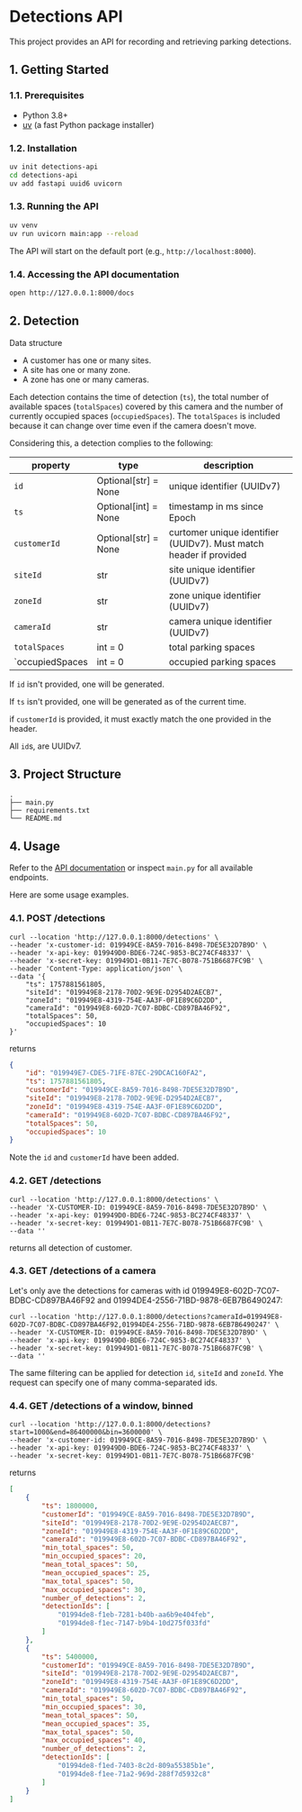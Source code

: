 # Detections API

This project provides an API for recording and retrieving parking detections.

## 1. Getting Started

### 1.1. Prerequisites

- Python 3.8+
- [uv](https://github.com/astral-sh/uv) (a fast Python package installer)

### 1.2. Installation

```bash
uv init detections-api
cd detections-api
uv add fastapi uuid6 uvicorn
```

### 1.3. Running the API

```bash
uv venv
uv run uvicorn main:app --reload
```

The API will start on the default port (e.g., `http://localhost:8000`).

### 1.4. Accessing the API documentation

```bash
open http://127.0.0.1:8000/docs
```

## 2. Detection

Data structure
 - A customer has one or many sites. 
 - A site has one or many zone. 
 - A zone has one or many cameras.

Each detection contains the time of detection (`ts`), the total number of available spaces (`totalSpaces`) covered by this camera and the number of currently occupied spaces (`occupiedSpaces`). The `totalSpaces` is included because it can change over time even if the camera doesn't move.

Considering this, a detection complies to the following:

|property|type|description|
|-|-|-|
|`id`| Optional[str] = None            | unique identifier (UUIDv7)|
|`ts`| Optional[int] = None            | timestamp in ms since Epoch|
|`customerId`| Optional[str] = None    | curtomer unique identifier (UUIDv7). Must match header if provided|
|`siteId`| str                         | site unique identifier (UUIDv7)|
|`zoneId`| str                         | zone unique identifier (UUIDv7)|
|`cameraId`| str                       | camera unique identifier (UUIDv7)|
|`totalSpaces`| int = 0                | total parking spaces  |
|`occupiedSpaces| int = 0              | occupied parking spaces|


If `id` isn't provided, one will be generated.

If `ts` isn't provided, one will be generated as of the current time.

if `customerId` is provided, it must exactly match the one provided in the header.

All `id`s, are UUIDv7.

## 3. Project Structure

```
.
├── main.py
├── requirements.txt
└── README.md
```

## 4. Usage

Refer to the [API documentation](http://127.0.0.1:8000/docs) or inspect `main.py` for all available endpoints. 

Here are some usage examples.

### 4.1. POST /detections

```curl
curl --location 'http://127.0.0.1:8000/detections' \
--header 'x-customer-id: 019949CE-8A59-7016-8498-7DE5E32D7B9D' \
--header 'x-api-key: 019949D0-BDE6-724C-9853-BC274CF48337' \
--header 'x-secret-key: 019949D1-0B11-7E7C-B078-751B6687FC9B' \
--header 'Content-Type: application/json' \
--data '{
	"ts": 1757881561805,
	"siteId": "019949E8-2178-70D2-9E9E-D2954D2AECB7",
	"zoneId": "019949E8-4319-754E-AA3F-0F1E89C6D2DD",
	"cameraId": "019949E8-602D-7C07-BDBC-CD897BA46F92",
	"totalSpaces": 50,
    "occupiedSpaces": 10
}'
```

returns

```json
{
    "id": "019949E7-CDE5-71FE-87EC-29DCAC160FA2",
    "ts": 1757881561805,
    "customerId": "019949CE-8A59-7016-8498-7DE5E32D7B9D",
    "siteId": "019949E8-2178-70D2-9E9E-D2954D2AECB7",
    "zoneId": "019949E8-4319-754E-AA3F-0F1E89C6D2DD",
    "cameraId": "019949E8-602D-7C07-BDBC-CD897BA46F92",
    "totalSpaces": 50,
    "occupiedSpaces": 10
}
```

Note the `id` and `customerId` have been added.


### 4.2. GET /detections

```curl
curl --location 'http://127.0.0.1:8000/detections' \
--header 'X-CUSTOMER-ID: 019949CE-8A59-7016-8498-7DE5E32D7B9D' \
--header 'x-api-key: 019949D0-BDE6-724C-9853-BC274CF48337' \
--header 'x-secret-key: 019949D1-0B11-7E7C-B078-751B6687FC9B' \
--data ''
```

returns all detection of customer.

### 4.3. GET /detections of a camera

Let's only ave the detections for cameras with id 019949E8-602D-7C07-BDBC-CD897BA46F92 and 01994DE4-2556-71BD-9878-6EB7B6490247:

```curl
curl --location 'http://127.0.0.1:8000/detections?cameraId=019949E8-602D-7C07-BDBC-CD897BA46F92,01994DE4-2556-71BD-9878-6EB7B6490247' \
--header 'X-CUSTOMER-ID: 019949CE-8A59-7016-8498-7DE5E32D7B9D' \
--header 'x-api-key: 019949D0-BDE6-724C-9853-BC274CF48337' \
--header 'x-secret-key: 019949D1-0B11-7E7C-B078-751B6687FC9B' \
--data ''
```

The same filtering can be applied for detection `id`, `siteId` and `zoneId`. Yhe request can specify one of many comma-separated ids.

### 4.4. GET /detections of a window, binned

```curl
curl --location 'http://127.0.0.1:8000/detections?start=1000&end=86400000&bin=3600000' \
--header 'x-customer-id: 019949CE-8A59-7016-8498-7DE5E32D7B9D' \
--header 'x-api-key: 019949D0-BDE6-724C-9853-BC274CF48337' \
--header 'x-secret-key: 019949D1-0B11-7E7C-B078-751B6687FC9B'
```

returns

```json
[
    {
        "ts": 1800000,
        "customerId": "019949CE-8A59-7016-8498-7DE5E32D7B9D",
        "siteId": "019949E8-2178-70D2-9E9E-D2954D2AECB7",
        "zoneId": "019949E8-4319-754E-AA3F-0F1E89C6D2DD",
        "cameraId": "019949E8-602D-7C07-BDBC-CD897BA46F92",
        "min_total_spaces": 50,
        "min_occupied_spaces": 20,
        "mean_total_spaces": 50,
        "mean_occupied_spaces": 25,
        "max_total_spaces": 50,
        "max_occupied_spaces": 30,
        "number_of_detections": 2,
        "detectionIds": [
            "01994de8-f1eb-7281-b40b-aa6b9e404feb",
            "01994de8-f1ec-7147-b9b4-10d275f033fd"
        ]
    },
    {
        "ts": 5400000,
        "customerId": "019949CE-8A59-7016-8498-7DE5E32D7B9D",
        "siteId": "019949E8-2178-70D2-9E9E-D2954D2AECB7",
        "zoneId": "019949E8-4319-754E-AA3F-0F1E89C6D2DD",
        "cameraId": "019949E8-602D-7C07-BDBC-CD897BA46F92",
        "min_total_spaces": 50,
        "min_occupied_spaces": 30,
        "mean_total_spaces": 50,
        "mean_occupied_spaces": 35,
        "max_total_spaces": 50,
        "max_occupied_spaces": 40,
        "number_of_detections": 2,
        "detectionIds": [
            "01994de8-f1ed-7403-8c2d-809a55385b1e",
            "01994de8-f1ee-71a2-969d-288f7d5932c8"
        ]
    }
]
```
